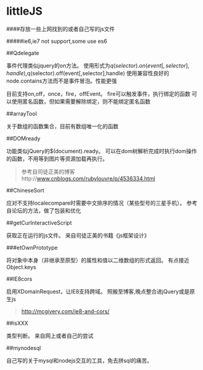 # littleJS



####存放一些上网找到的或者自己写的js文件

#####ie6,ie7 not support,some use es6

##Qdelegate

事件代理类似jquery的on方法。
使用形式为$q(selector).on(event[,selector],handle),$q(selector).off(event[,selector],handle)
使用兼容性良好的node.contains方法而不是事件冒泡。性能更强

目前支持on,off，once，fire，offEvent。
fire可以触发事件，执行绑定的函数
可以使用匿名函数，但如果需要解除绑定，则不能绑定匿名函数


##arrayTool 

关于数组的函数集合，目前有数组唯一化的函数



##DOMready

功能类似jQuery的$(document).ready。
可以在dom树解析完成时执行dom操作的函数，不用等到图片等资源加载再执行。

>参考自司徒正美的博客http://www.cnblogs.com/rubylouvre/p/4536334.html



##ChineseSort

应对不支持localecompare时需要中文排序的情况（某些型号的三星手机）。
参考自论坛的方法，做了包装和优化



##getCurInteractiveScript

获取正在运行的js文件。
来自司徒正美的书籍《js框架设计》



###etOwnPrototype

将对象中本身（非继承至原型）的属性和值以二维数组的形式返回。
有点接近Object.keys



##IE8cors

启用XDomainRequest，让IE8支持跨域。
照搬至博客,晚点整合进jQuery或是原生js

>http://mcgivery.com/ie8-and-cors/



##isXXX

类型判断。
来自网上或者自己的尝试



##mynodesql

自己写的关于mysql和nodejs交互的工具，免去拼sql的痛苦。





